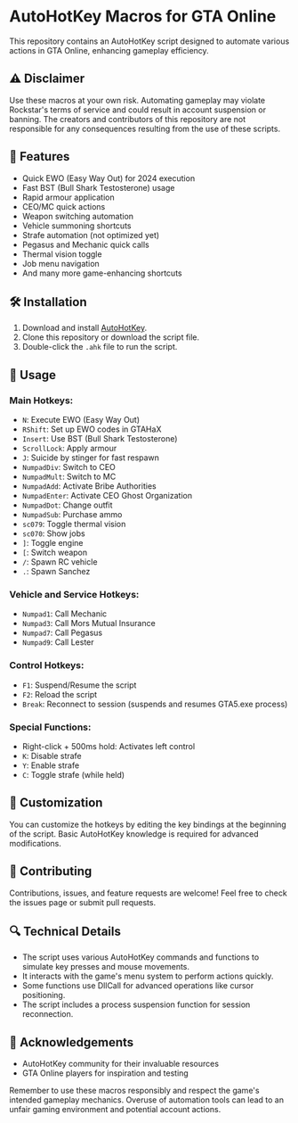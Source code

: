 # AutoHotKey Macros for GTA Online

This repository contains an AutoHotKey script designed to automate various actions in GTA Online, enhancing gameplay efficiency.

## ⚠️ Disclaimer

Use these macros at your own risk. Automating gameplay may violate Rockstar's terms of service and could result in account suspension or banning. The creators and contributors of this repository are not responsible for any consequences resulting from the use of these scripts.

## 🚀 Features

- Quick EWO (Easy Way Out) for 2024 execution
- Fast BST (Bull Shark Testosterone) usage
- Rapid armour application
- CEO/MC quick actions
- Weapon switching automation
- Vehicle summoning shortcuts
- Strafe automation (not optimized yet)
- Pegasus and Mechanic quick calls
- Thermal vision toggle
- Job menu navigation
- And many more game-enhancing shortcuts

## 🛠️ Installation

1. Download and install [AutoHotKey](https://www.autohotkey.com/).
2. Clone this repository or download the script file.
3. Double-click the `.ahk` file to run the script.

## 📖 Usage

### Main Hotkeys:

- `N`: Execute EWO (Easy Way Out)
- `RShift`: Set up EWO codes in GTAHaX
- `Insert`: Use BST (Bull Shark Testosterone)
- `ScrollLock`: Apply armour
- `J`: Suicide by stinger for fast respawn
- `NumpadDiv`: Switch to CEO
- `NumpadMult`: Switch to MC
- `NumpadAdd`: Activate Bribe Authorities
- `NumpadEnter`: Activate CEO Ghost Organization
- `NumpadDot`: Change outfit
- `NumpadSub`: Purchase ammo
- `sc079`: Toggle thermal vision
- `sc070`: Show jobs
- `]`: Toggle engine
- `[`: Switch weapon
- `/`: Spawn RC vehicle
- `.`: Spawn Sanchez

### Vehicle and Service Hotkeys:

- `Numpad1`: Call Mechanic
- `Numpad3`: Call Mors Mutual Insurance
- `Numpad7`: Call Pegasus
- `Numpad9`: Call Lester

### Control Hotkeys:

- `F1`: Suspend/Resume the script
- `F2`: Reload the script
- `Break`: Reconnect to session (suspends and resumes GTA5.exe process)

### Special Functions:

- Right-click + 500ms hold: Activates left control
- `K`: Disable strafe
- `Y`: Enable strafe
- `C`: Toggle strafe (while held)

## 🔧 Customization

You can customize the hotkeys by editing the key bindings at the beginning of the script. Basic AutoHotKey knowledge is required for advanced modifications.

## 🤝 Contributing

Contributions, issues, and feature requests are welcome! Feel free to check the issues page or submit pull requests.


## 🔍 Technical Details

- The script uses various AutoHotKey commands and functions to simulate key presses and mouse movements.
- It interacts with the game's menu system to perform actions quickly.
- Some functions use DllCall for advanced operations like cursor positioning.
- The script includes a process suspension function for session reconnection.

## 🙏 Acknowledgements

- AutoHotKey community for their invaluable resources
- GTA Online players for inspiration and testing

Remember to use these macros responsibly and respect the game's intended gameplay mechanics. Overuse of automation tools can lead to an unfair gaming environment and potential account actions.
